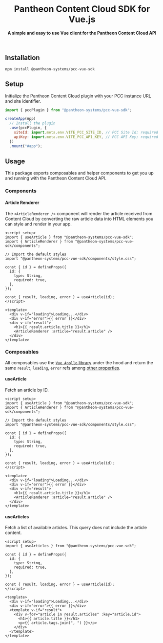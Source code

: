<div align="center">
	<h1>Pantheon Content Cloud SDK for Vue.js</h1>
	<p>
		<b>A simple and easy to use Vue client for the Pantheon Content Cloud API</b>
	</p>
	<br>
</div>

## Installation

```console
npm install @pantheon-systems/pcc-vue-sdk
```

## Setup

Initialize the Pantheon Content Cloud plugin with your PCC instance URL and site
identifier.

```javascript
import { pccPlugin } from "@pantheon-systems/pcc-vue-sdk";

createApp(App)
  // Install the plugin
  .use(pccPlugin, {
    siteId: import.meta.env.VITE_PCC_SITE_ID, // PCC Site Id; required
    apiKey: import.meta.env.VITE_PCC_API_KEY, // PCC API Key; required
  })
  .mount("#app");
```

## Usage

This package exports composables and helper components to get you up and running
with the Pantheon Content Cloud API.

### Components

#### Article Renderer

The `<ArticleRenderer />` component will render the article received from
Content Cloud by converting the raw article data into HTML elements you can
style and render in your app.

```vue
<script setup>
import { useArticle } from "@pantheon-systems/pcc-vue-sdk";
import { ArticleRenderer } from "@pantheon-systems/pcc-vue-sdk/components";

// Import the default styles
import "@pantheon-systems/pcc-vue-sdk/components/style.css";

const { id } = defineProps({
  id: {
    type: String,
    required: true,
  },
});

const { result, loading, error } = useArticle(id);
</script>

<template>
  <div v-if="loading">Loading...</div>
  <div v-if="error">{{ error }}</div>
  <div v-if="result">
    <h1>{{ result.article.title }}</h1>
    <ArticleRenderer :article="result.article" />
  </div>
</template>
```

### Composables

All composables use the [`Vue Apollo` library](https://v4.apollo.vuejs.org/)
under the hood and return the same `result`, `loading`, `error` refs among
[other properties](https://v4.apollo.vuejs.org/api/use-query.html#return).

#### useArticle

Fetch an article by ID.

```vue
<script setup>
import { useArticle } from "@pantheon-systems/pcc-vue-sdk";
import { ArticleRenderer } from "@pantheon-systems/pcc-vue-sdk/components";

// Import the default styles
import "@pantheon-systems/pcc-vue-sdk/components/style.css";

const { id } = defineProps({
  id: {
    type: String,
    required: true,
  },
});

const { result, loading, error } = useArticle(id);
</script>

<template>
  <div v-if="loading">Loading...</div>
  <div v-if="error">{{ error }}</div>
  <div v-if="result">
    <h1>{{ result.article.title }}</h1>
    <ArticleRenderer :article="result.article" />
  </div>
</template>
```

#### useArticles

Fetch a list of available articles. This query does not include the article
content.

```vue
<script setup>
import { useArticles } from "@pantheon-systems/pcc-vue-sdk";

const { id } = defineProps({
  id: {
    type: String,
    required: true,
  },
});

const { result, loading, error } = useArticle(id);
</script>

<template>
  <div v-if="loading">Loading...</div>
  <div v-if="error">{{ error }}</div>
  <template v-if="result">
    <div v-for="article in result.articles" :key="article.id">
      <h1>{{ article.title }}</h1>
      <p>{{ article.tags.join(", ") }}</p>
    </div>
  </template>
</template>
```
